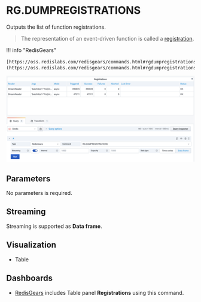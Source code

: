 # RG.DUMPREGISTRATIONS

Outputs the list of function registrations.

> The representation of an event-driven function is called a [registration](https://oss.redislabs.com/redisgears/functions.html#registration).

!!! info "RedisGears"

    [https://oss.redislabs.com/redisgears/commands.html#rgdumpregistrations](https://oss.redislabs.com/redisgears/commands.html#rgdumpregistrations)

![RG.DUMPREGISTRATIONS](../../images/redis-datasource/commands/rg-dumpregistrations.png)

## Parameters

No parameters is required.

## Streaming

Streaming is supported as **Data frame**.

## Visualization

- Table

## Dashboards

- [RedisGears](../../redis-app/dashboards/redis-gears.md) includes Table panel **Registrations** using this command.
